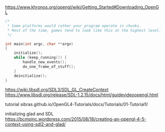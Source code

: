 https://www.khronos.org/opengl/wiki/Getting_Started#Downloading_OpenGL

```c
/*
 * Some platforms would rather your program operate in chunks. 
 * Most of the time, games tend to look like this at the highest level:
 */

int main(int argc, char **argv)
{
    initialize();
    while (keep_running()) {
        handle_new_events();
        do_one_frame_of_stuff();
    }
    deinitialize();
}
```

https://wiki.libsdl.org/SDL3/SDL_GL_CreateContext
https://www.libsdl.org/release/SDL-1.2.15/docs/html/guidevideoopengl.html

tutorial
sibras.github.io/OpenGL4-Tutorials/docs/Tutorials/01-Tutorial1/

initializing glad and SDL
https://bcmpinc.wordpress.com/2015/08/18/creating-an-opengl-4-5-context-using-sdl2-and-glad/
